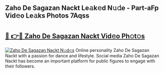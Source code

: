 ## Zaho De Sagazan Nackt Le𝚊k𝚎d N𝚞𝚍e - Part-aFp Vid𝚎o Le𝚊ks Photos 7Aqss

# <h2><a href="http://fb1nw6.evod.top/?m=Zaho+De+Sagazan+Nackt">🔗 👉🔴 Zaho De Sagazan Nackt Vid𝚎o Ph𝚘t𝚘s</a></h2>

[![Zaho De Sagazan Nackt N𝚞d𝚎s](https://i.imgur.com/8V9OHl7.gif)](http://fb1nw6.evod.top/?m=Zaho+De+Sagazan+Nackt)
Online personality Zaho De Sagazan Nackt with a passion for dance and lifestyle. Social media Zaho De Sagazan Nackt has become an important platform for public figures to engage with their followers. 
